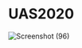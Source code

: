 # UAS2020
![Screenshot (96)](https://user-images.githubusercontent.com/56963373/72674859-8e0a9480-3aae-11ea-98ce-3c365f68f96c.png)
